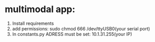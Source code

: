 # multimodal app:
1) Install requirements
2) add permissions: sudo chmod 666 /dev/ttyUSB0(your serial port)
3) In constants.py ADRESS must be set: 10.1.31.255(your IP)
